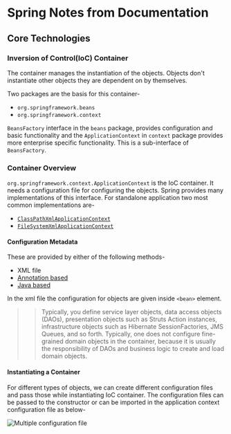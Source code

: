 # Spring Notes from Documentation

## Core Technologies

### Inversion of Control(IoC) Container

The container manages the instantiation of the objects. Objects don't
instantiate other objects they are dependent on by themselves.

Two packages are the basis for this container-

- `org.springframework.beans`
- `org.springframework.context`

`BeansFactory` interface in the `beans` package, provides configuration and basic
functionality and the `ApplicationContext` in `context` package provides more
enterprise specific functionality. This is a sub-interface of `BeansFactory`.

### Container Overview

`org.springframework.context.ApplicationContext` is the IoC container. It needs
a configuration file for configuring the objects. Spring provides many
implementations of this interface. For standalone application two most common
implementations are-

- [`ClassPathXmlApplicationContext`](https://docs.spring.io/spring-framework/docs/5.3.2/javadoc-api/org/springframework/context/support/ClassPathXmlApplicationContext.html)
- [`FileSystemXmlApplicationContext`](https://docs.spring.io/spring-framework/docs/5.3.2/javadoc-api/org/springframework/context/support/FileSystemXmlApplicationContext.html)

#### Configuration Metadata

These are provided by either of the following methods-

- XML file
- [Annotation based](https://docs.spring.io/spring-framework/docs/current/reference/html/core.html#beans-annotation-config)
- [Java based](https://docs.spring.io/spring-framework/docs/current/reference/html/core.html#beans-java)

In the xml file the configuration for objects are given inside `<bean>` element.

>> Typically, you define service layer objects, data access objects (DAOs),
>> presentation objects such as Struts Action instances, infrastructure objects
>> such as Hibernate SessionFactories, JMS Queues, and so forth. Typically, one
>> does not configure fine-grained domain objects in the container, because it
>> is usually the responsibility of DAOs and business logic to create and load
>> domain objects.

#### Instantiating a Container

For different types of objects, we can create different configuration files and
pass those while instantiating IoC container. The configuration files can be
passed to the constructor or can be imported in the application context
configuration file as below-

![Multiple configuration file ](./images/multiple-configuration-file.png
    "Multiple configuration file")




